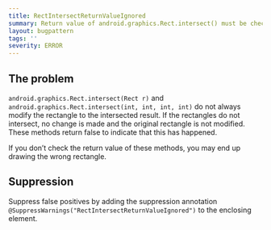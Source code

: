 ```yaml
---
title: RectIntersectReturnValueIgnored
summary: Return value of android.graphics.Rect.intersect() must be checked
layout: bugpattern
tags: ''
severity: ERROR
---
```


<!--
*** AUTO-GENERATED, DO NOT MODIFY ***
To make changes, edit the @BugPattern annotation or the explanation in docs/bugpattern.
-->


## The problem
`android.graphics.Rect.intersect(Rect r)` and
`android.graphics.Rect.intersect(int, int, int, int)` do not always modify the
rectangle to the intersected result. If the rectangles do not intersect, no
change is made and the original rectangle is not modified. These methods return
false to indicate that this has happened.

If you don’t check the return value of these methods, you may end up drawing the
wrong rectangle.

## Suppression
Suppress false positives by adding the suppression annotation `@SuppressWarnings("RectIntersectReturnValueIgnored")` to the enclosing element.
